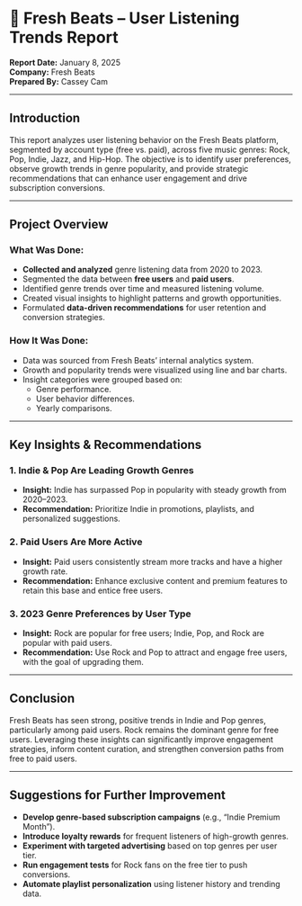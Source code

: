 # 🎵 Fresh Beats – User Listening Trends Report

**Report Date:** January 8, 2025  
**Company:** Fresh Beats  
**Prepared By:** Cassey Cam  

---

## Introduction

This report analyzes user listening behavior on the Fresh Beats platform, segmented by account type (free vs. paid), across five music genres: Rock, Pop, Indie, Jazz, and Hip-Hop. The objective is to identify user preferences, observe growth trends in genre popularity, and provide strategic recommendations that can enhance user engagement and drive subscription conversions.

---

## Project Overview

### What Was Done:

- **Collected and analyzed** genre listening data from 2020 to 2023.
- Segmented the data between **free users** and **paid users**.
- Identified genre trends over time and measured listening volume.
- Created visual insights to highlight patterns and growth opportunities.
- Formulated **data-driven recommendations** for user retention and conversion strategies.

### How It Was Done:

- Data was sourced from Fresh Beats’ internal analytics system.
- Growth and popularity trends were visualized using line and bar charts.
- Insight categories were grouped based on:
  - Genre performance.
  - User behavior differences.
  - Yearly comparisons.
---

## Key Insights & Recommendations

### 1. Indie & Pop Are Leading Growth Genres
- **Insight:** Indie has surpassed Pop in popularity with steady growth from 2020–2023.
- **Recommendation:** Prioritize Indie in promotions, playlists, and personalized suggestions.

### 2. Paid Users Are More Active
- **Insight:** Paid users consistently stream more tracks and have a higher growth rate.
- **Recommendation:** Enhance exclusive content and premium features to retain this base and entice free users.

### 3. 2023 Genre Preferences by User Type
- **Insight:** Rock are popular for free users; Indie, Pop, and Rock are popular with paid users.
- **Recommendation:** Use Rock and Pop to attract and engage free users, with the goal of upgrading them.

---

## Conclusion

Fresh Beats has seen strong, positive trends in Indie and Pop genres, particularly among paid users. Rock remains the dominant genre for free users. Leveraging these insights can significantly improve engagement strategies, inform content curation, and strengthen conversion paths from free to paid users.

---

## Suggestions for Further Improvement

- **Develop genre-based subscription campaigns** (e.g., “Indie Premium Month”).
- **Introduce loyalty rewards** for frequent listeners of high-growth genres.
- **Experiment with targeted advertising** based on top genres per user tier.
- **Run engagement tests** for Rock fans on the free tier to push conversions.
- **Automate playlist personalization** using listener history and trending data.
